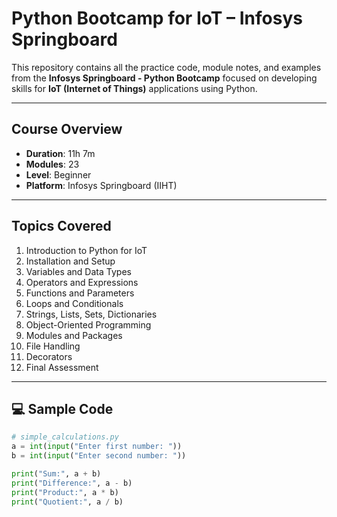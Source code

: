 # Python Bootcamp for IoT – Infosys Springboard

This repository contains all the practice code, module notes, and examples from the **Infosys Springboard - Python Bootcamp** focused on developing skills for **IoT (Internet of Things)** applications using Python.

---

## Course Overview

- **Duration**: 11h 7m  
- **Modules**: 23  
- **Level**: Beginner  
- **Platform**: Infosys Springboard (IIHT)

---

## Topics Covered

1. Introduction to Python for IoT
2. Installation and Setup
3. Variables and Data Types
4. Operators and Expressions
5. Functions and Parameters
6. Loops and Conditionals
7. Strings, Lists, Sets, Dictionaries
8. Object-Oriented Programming
9. Modules and Packages
10. File Handling
11. Decorators
12. Final Assessment

---

## 💻 Sample Code

```python
# simple_calculations.py
a = int(input("Enter first number: "))
b = int(input("Enter second number: "))

print("Sum:", a + b)
print("Difference:", a - b)
print("Product:", a * b)
print("Quotient:", a / b)

